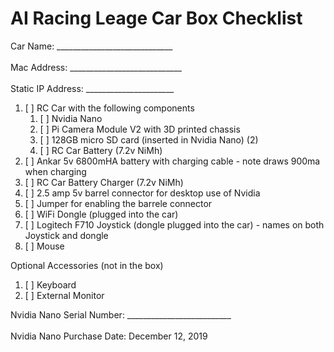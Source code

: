 # AI Racing Leage Car Box Checklist

Car Name: _____________________________<br/><br/>
Mac Address: ____________________________<br/><br/>
Static IP Address: ______________________

1. [ ] RC Car with the following components
   1. [ ] Nvidia Nano
   1. [ ] Pi Camera Module V2 with 3D printed chassis
   1. [ ] 128GB micro SD card (inserted in Nvidia Nano) (2)
   1. [ ] RC Car Battery (7.2v NiMh)
1. [ ] Ankar 5v 6800mHA battery with charging cable - note draws 900ma when charging
1. [ ] RC Car Battery Charger (7.2v NiMh)
1. [ ] 2.5 amp 5v barrel connector for desktop use of Nvidia
1. [ ] Jumper for enabling the barrele connector
1. [ ] WiFi Dongle (plugged into the car)
1. [ ] Logitech F710 Joystick (dongle plugged into the car) - names on both Joystick and dongle
1. [ ] Mouse

Optional Accessories (not in the box)
1. [ ] Keyboard
1. [ ] External Monitor

Nvidia Nano Serial Number: __________________________<br/><br/>
Nvidia Nano Purchase Date: December 12, 2019

